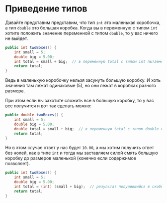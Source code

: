 # Приведение типов

Давайте представим представим, что тип `int` это маленькая коробочка, а тип `double` это большая коробка. Когда вы в переменную с типом `int` хотите положить значение переменной с типом `double`, то у вас ничего не выйдет.
```java
public int twoBoxes() {
    int small = 5;
    double big = 5.00;
    int total = small + big;  // в переменную total с типом int пытаемся положить переменную big с типом double
    return total;
}
```
Ведь в маленькую коробочку нельзя засунуть большую коробку. И хоть значения там лежат одинаковые (5), но они лежат в коробках разного размера.

При этом если вы захотите сложить все в большую коробку, то у вас все получится и вот так сделать можно:
```java
public double twoBoxes() {
    int small = 5;
    double big = 5.00;
    double total = small + big;  // в переменную total с типом double кладем переменную small с типом int
    return total;
}
```
Но в этом случае ответ у нас будет `10.00`, а мы хотим получить ответ без нолей, как в типе `int` и тогда мы заставляем силой смять большую коробку до размеров маленькой (конечно если содержимое позволяет).
```java
public int twoBoxes() {
    int small = 5;
    double big = 5.00;
    int total = (int) (small + big);  // результат получившийся в скобках приводим к типу int
    return total;
}
```
